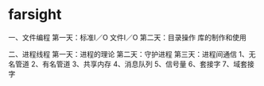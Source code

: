farsight
========

一、文件编程
第一天：标准I／O 文件I／O
第二天：目录操作 库的制作和使用

二、进程线程
第一天：进程的理论
第二天：守护进程
第三天：进程间通信
1、无名管道
2、有名管道
3、共享内存
4、消息队列
5、信号量
6、套接字
7、域套接字

